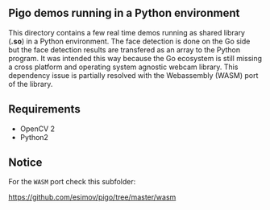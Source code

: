 ## Pigo demos running in a Python environment

This directory contains a few real time demos running as shared library (**.so**) in a Python environment. The face detection is done on the Go side but the face detection results are transfered as an array to the Python program. It was intended this way because the Go ecosystem is still missing a cross platform and operating system agnostic webcam library. This dependency issue is partially resolved with the Webassembly (WASM) port of the library. 

## Requirements
- OpenCV 2
- Python2

## Notice

For the `WASM` port check this subfolder:

https://github.com/esimov/pigo/tree/master/wasm
